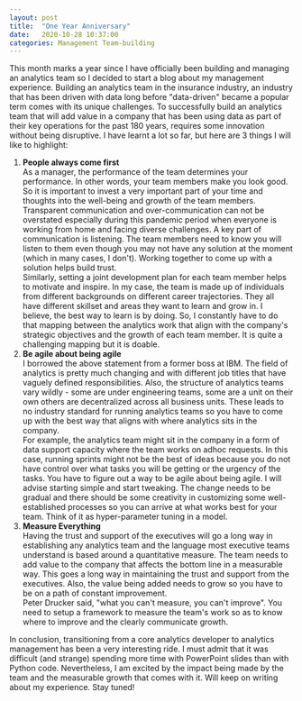 ```yaml
---
layout: post
title:  "One Year Anniversary"
date:   2020-10-28 10:37:00
categories: Management Team-building
---
```


This month marks a year since I have officially been building and managing an analytics team so I decided to start a blog about my management experience. Building an analytics team in the insurance industry, an industry that has been driven with data long before "data-driven" became a popular term  comes with its unique challenges. To successfully build an analytics team that will add value in a company that has been using data as part of their key operations for the past 180 years, requires some innovation without being disruptive. 
I have learnt a lot so far, but here are 3 things I will like to highlight:
1. **People always come first**  
 As a manager, the performance of the team determines your performance. In other words, your team members make you look good. So it is important to invest a very important part of your time and thoughts into the well-being and growth of the team members.  
 Transparent communication and over-communication can not be overstated especially during this pandemic period when everyone is working from home and facing diverse challenges. A key part of communication is listening. The team members need to know you will listen to them even though you may not have any solution at the moment (which in many cases, I don't). Working together to come up with a solution helps build trust.  
Similarly, setting a joint development plan for each team member helps to motivate and inspire. In my case, the team is made up of individuals from different backgrounds on different career trajectories. They all have different skillset and areas they want to learn and grow in. I believe, the best way to learn is by doing. So, I constantly have to do that mapping between the analytics work that align with the company's strategic objectives and the growth of each team member. It is quite a challenging mapping but it is doable. 
2. **Be agile about being agile**  
I borrowed the above statement from a former boss at IBM. The field of analytics is pretty much changing and with different job titles that have vaguely defined responsibilities. Also, the structure of analytics teams vary wildly - some are under engineering teams, some are a unit on their own others are decentralized across all business units. These leads to no industry standard for running analytics teams so you have to come up with the best way that aligns with where analytics sits in the company.  
For example, the analytics team might sit in the company in a form of data support capacity where the team works on adhoc requests. In this case, running sprints might not be the best of ideas because you do not have control over what tasks you will be getting or the urgency of the tasks. You have to figure out a way to be agile about being agile. I will advise starting simple and start tweaking. The change needs to be gradual and there should be some creativity in customizing some well-established processes so you can arrive at what works best for your team. Think of it as hyper-parameter tuning in a model. 
3. **Measure Everything**  
Having the trust and support of the executives will go a long way in establishing any analytics team and the language most executive teams understand is based around a quantitative measure. The team needs to add value to the company that affects the bottom line in a measurable way. This goes a long way in maintaining the trust and support from the executives. Also, the value being added needs to grow so you have to be on a path of constant improvement.  
Peter Drucker said, "what you can't measure, you can't improve".  You need to setup a framework to measure the team's work so as to know where to improve and the clearly communicate growth.   

In conclusion, transitioning from a core analytics developer to analytics management has been a very interesting ride. I must admit that it was difficult (and strange) spending more time with PowerPoint slides than with Python code. Nevertheless, I am excited by the impact being made by the team and the measurable growth that comes with it.
Will keep on writing about my experience. Stay tuned!
